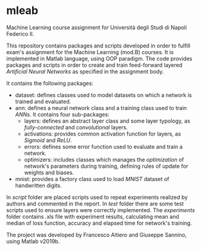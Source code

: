 # mleab
Machine Learning course assignment for Università degli Studi di Napoli Federico II.

This repository contains packages and scripts developed in order to fulfill exam's assignment for the Machine Learning (mod.B) courses. It is implemented in Matlab language, using OOP paradigm. The code provides packages and scripts in order to create and train feed-forward layered _Artificial Neural Networks_ as specified in the assignment body.

It contains the following packages:
- dataset: defines classes used to model datasets on which a network is trained and evaluated.
- ann: defines a neural network class and a training class used to train _ANNs_. It contains four sub-packages:
   + layers: defines an abstract layer class and some layer typology, as _fully-connected_ and _convolutional_ layers.
   + activations: provides common activation function for layers, as _Sigmoid_ and _ReLU_.
   + errors: defines some error function used to evaluate and train a network.
   + optimizers: includes classes which manages the _optimization_ of network's parameters during training, defining rules of update for weights and biases.
- mnist: provides a factory class used to load _MNIST_ dataset of handwritten digits.

In _script_ folder are placed scripts used to repeat experiments realized by authors and commented in the report. In _test_ folder there are some test scripts used to ensure layers were correctly implemented. The _experiments_ folder contains .xls file with experiment results, calculating mean and median of loss function, accuracy and elapsed time for network's training.

The project was developed by Francesco Altiero and Giuseppe Sannino, using Matlab v2019b.

